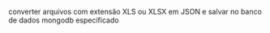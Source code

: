 converter arquivos com extensão XLS ou XLSX em JSON e salvar no banco de dados mongodb especificado
